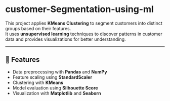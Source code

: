 # customer-Segmentation-using-ml

This project applies **KMeans Clustering** to segment customers into distinct groups based on their features.  
It uses **unsupervised learning** techniques to discover patterns in customer data and provides visualizations for better understanding.

---

## 🚀 Features
- Data preprocessing with **Pandas** and **NumPy**
- Feature scaling using **StandardScaler**
- Clustering with **KMeans**
- Model evaluation using **Silhouette Score**
- Visualization with **Matplotlib** and **Seaborn**
